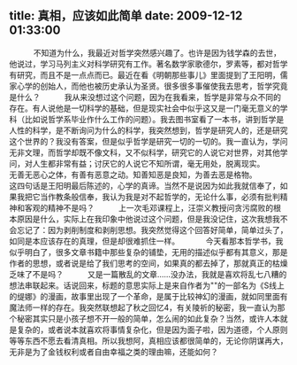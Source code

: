 title: 真相，应该如此简单
date: 2009-12-12 01:33:00
---

    　　不知道为什么，我最近对哲学突然感兴趣了。也许是因为钱学森的去世，他说过，学习马列主义对科学研究有工作。著名数学家歌德尔，罗素等，都对哲学有研究，而且不是一点点而已。最近在看《明朝那些事儿》里面提到了王阳明，儒家心学的创始人，而他也被历史承认为圣贤。很多很多事催使我去思考，哲学究竟是什么？    　　我从来没想过这个问题，因为在我看来，哲学是非常与众不同的存在。有人说他是一切科学的基础，但是现实社会中似乎这又是一门毫无意义的学科（比如说哲学系毕业作什么工作的问题）。我去图书室看了一本书，讲到哲学是人性的科学，是不断询问为什么的科学，我突然想到，哲学是研究人的，还是研究这个世界的？我没有答案，但是似乎哲学是研究一切的一切的。我一直认为，学问无非文理，而哲学却既不像文科，又不似科学，研究它的人说它对世界，对其他学问，对人生都非常有益；讨厌它的人说它不知所谓，毫无用处，脱离现实。     　　无善无恶心之体，有善有恶意之动。知善知恶是良知，为善去恶是格物。    　　这四句话是王阳明最后陈述的，心学的真谛。当然不是说因为如此我就信奉了，如果我把它当作教条般信奉，我认为我是对不起哲学的，无论什么事，必须有批判精神和客观的精神不是吗？    　　上一次毛邓课程上，汪崇义教授问贪污腐败的根本原因是什么，实际上在我印象中他说过这个问题，但是我没记住，这次我想我不会忘记了：因为剥削制度和剥削思想。我突然觉得这个回答好简单，简单过头了，如同是本应该存在的真理，但是却很难抓住一样。     　　今天看那本哲学书，我似乎明白了，很多文章书籍中那些复杂的铺垫，无用的描述似乎都有其意义，那是作者的思想，或者说是给了我们思考的空间，如果真的都去掉了，那就真正的枯燥乏味了不是吗？    　　又是一篇散乱的文章……没办法，我就是喜欢将乱七八糟的想法串联起来。话说回来，标题的意思实际上是来自作者为""的一部名为《S线上的缇娜》的漫画，故事里出现了一个革命，是属于比较神幻的漫画，就如同里面有魔法师一样的存在。我突然联想起了秋之回忆4，有关陵祈的秘密，我一直认为那个秘密其实只是小孩子想不开一般的简单，怎么闹的如此复杂？当然，或许人本就是复杂的，或者说本就喜欢将事情复杂化，但是因为面子啦，因为道德，个人原则等等东西不愿去看清真相。所以我想阿，真相应该都很简单的，无论你阴谋再大，无非是为了金钱权利或者自由幸福之类的理由嘛，还能如何？
